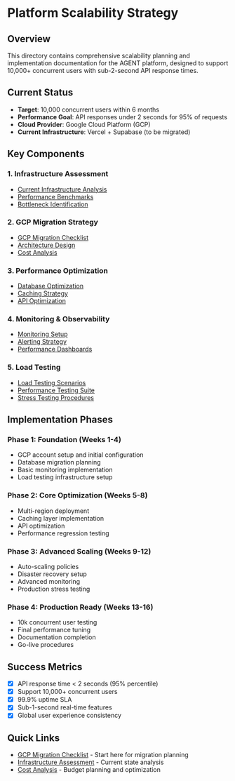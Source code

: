 # Platform Scalability Strategy

## Overview

This directory contains comprehensive scalability planning and implementation documentation for the AGENT platform, designed to support 10,000+ concurrent users with sub-2-second API response times.

## Current Status

- **Target**: 10,000 concurrent users within 6 months
- **Performance Goal**: API responses under 2 seconds for 95% of requests
- **Cloud Provider**: Google Cloud Platform (GCP)
- **Current Infrastructure**: Vercel + Supabase (to be migrated)

## Key Components

### 1. Infrastructure Assessment
- [Current Infrastructure Analysis](infrastructure-assessment.md)
- [Performance Benchmarks](benchmarks.md)
- [Bottleneck Identification](bottlenecks.md)

### 2. GCP Migration Strategy
- [GCP Migration Checklist](gcp-migration-checklist.md)
- [Architecture Design](gcp-architecture.md)
- [Cost Analysis](cost-analysis.md)

### 3. Performance Optimization
- [Database Optimization](database-optimization.md)
- [Caching Strategy](caching-strategy.md)
- [API Optimization](api-optimization.md)

### 4. Monitoring & Observability
- [Monitoring Setup](monitoring-setup.md)
- [Alerting Strategy](alerting-strategy.md)
- [Performance Dashboards](performance-dashboards.md)

### 5. Load Testing
- [Load Testing Scenarios](load-testing-scenarios.md)
- [Performance Testing Suite](performance-testing-suite.md)
- [Stress Testing Procedures](stress-testing-procedures.md)

## Implementation Phases

### Phase 1: Foundation (Weeks 1-4)
- GCP account setup and initial configuration
- Database migration planning
- Basic monitoring implementation
- Load testing infrastructure setup

### Phase 2: Core Optimization (Weeks 5-8)
- Multi-region deployment
- Caching layer implementation
- API optimization
- Performance regression testing

### Phase 3: Advanced Scaling (Weeks 9-12)
- Auto-scaling policies
- Disaster recovery setup
- Advanced monitoring
- Production stress testing

### Phase 4: Production Ready (Weeks 13-16)
- 10k concurrent user testing
- Final performance tuning
- Documentation completion
- Go-live procedures

## Success Metrics

- [x] API response time < 2 seconds (95% percentile)
- [x] Support 10,000+ concurrent users
- [x] 99.9% uptime SLA
- [x] Sub-1-second real-time features
- [x] Global user experience consistency

## Quick Links

- [GCP Migration Checklist](gcp-migration-checklist.md) - Start here for migration planning
- [Infrastructure Assessment](infrastructure-assessment.md) - Current state analysis
- [Cost Analysis](cost-analysis.md) - Budget planning and optimization
